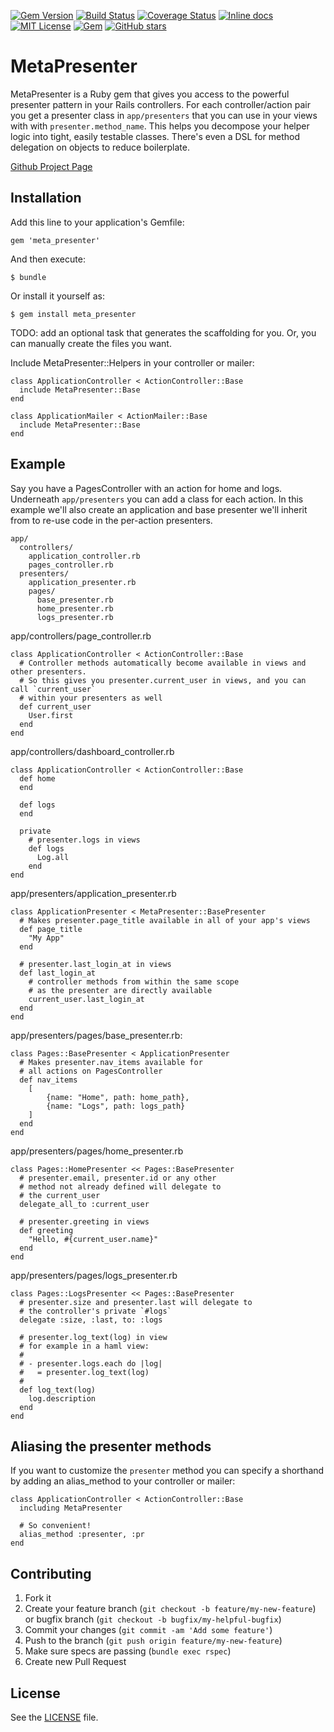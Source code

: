 [![Gem Version](https://badge.fury.io/rb/meta_presenter.svg)](https://badge.fury.io/rb/meta_presenter) [![Build Status](https://travis-ci.org/szTheory/meta_presenter.svg?branch=master)](https://travis-ci.org/szTheory/meta_presenter) [![Coverage Status](https://coveralls.io/repos/github/szTheory/meta_presenter/badge.svg?branch=master)](https://coveralls.io/github/szTheory/meta_presenter?branch=master) [![Inline docs](http://inch-ci.org/github/szTheory/meta_presenter.svg?branch=master)](http://inch-ci.org/github/szTheory/meta_presenter) [![MIT License](https://img.shields.io/github/license/mashape/apistatus.svg)](https://github.com/szTheory/meta_presenter/blob/master/LICENSE.txt) [![Gem](https://img.shields.io/gem/dt/meta_presenter.svg)](https://rubygems.org/gems/meta_presenter) [![GitHub stars](https://img.shields.io/github/stars/szTheory/meta_presenter.svg?label=Stars&style=social)](https://github.com/szTheory/meta_presenter)

# MetaPresenter

MetaPresenter is a Ruby gem that gives you access to the powerful presenter pattern in your Rails controllers. For each controller/action pair you get a presenter class in `app/presenters` that you can use in your views with with `presenter.method_name`. This helps you decompose your helper logic into tight, easily testable classes. There's even a DSL for method delegation on objects to reduce boilerplate.

[Github Project Page](https://github.com/szTheory/meta_presenter)

## Installation

Add this line to your application's Gemfile:

    gem 'meta_presenter'

And then execute:

    $ bundle

Or install it yourself as:

    $ gem install meta_presenter

TODO: add an optional task that generates the scaffolding for you. Or, you can manually create the files you want.

Include MetaPresenter::Helpers in your controller or mailer:

    class ApplicationController < ActionController::Base
      include MetaPresenter::Base
    end

    class ApplicationMailer < ActionMailer::Base
      include MetaPresenter::Base
    end

## Example

Say you have a PagesController with an action for home and logs. Underneath `app/presenters` you can add a class for each action. In this example we'll also create an application and base presenter we'll inherit from to re-use code in the per-action presenters.

    app/
      controllers/
        application_controller.rb
        pages_controller.rb
      presenters/
        application_presenter.rb
        pages/
          base_presenter.rb
          home_presenter.rb
          logs_presenter.rb

app/controllers/page_controller.rb

    class ApplicationController < ActionController::Base
      # Controller methods automatically become available in views and other presenters.
      # So this gives you presenter.current_user in views, and you can call `current_user`
      # within your presenters as well
      def current_user
        User.first
      end
    end

app/controllers/dashboard_controller.rb

    class ApplicationController < ActionController::Base
      def home
      end

      def logs
      end

      private
        # presenter.logs in views
        def logs
          Log.all
        end
    end

app/presenters/application_presenter.rb

    class ApplicationPresenter < MetaPresenter::BasePresenter
      # Makes presenter.page_title available in all of your app's views
      def page_title
        "My App"
      end

      # presenter.last_login_at in views
      def last_login_at
        # controller methods from within the same scope
        # as the presenter are directly available
        current_user.last_login_at
      end
    end

app/presenters/pages/base_presenter.rb:

    class Pages::BasePresenter < ApplicationPresenter
      # Makes presenter.nav_items available for
      # all actions on PagesController
      def nav_items
        [
            {name: "Home", path: home_path},
            {name: "Logs", path: logs_path}
        ]
      end
    end

app/presenters/pages/home_presenter.rb

    class Pages::HomePresenter << Pages::BasePresenter
      # presenter.email, presenter.id or any other
      # method not already defined will delegate to
      # the current_user
      delegate_all_to :current_user

      # presenter.greeting in views
      def greeting
        "Hello, #{current_user.name}"
      end
    end

app/presenters/pages/logs_presenter.rb

    class Pages::LogsPresenter << Pages::BasePresenter
      # presenter.size and presenter.last will delegate to 
      # the controller's private `#logs`
      delegate :size, :last, to: :logs

      # presenter.log_text(log) in view
      # for example in a haml view:
      # 
      # - presenter.logs.each do |log|
      #   = presenter.log_text(log)
      #
      def log_text(log)
        log.description
      end
    end

## Aliasing the presenter methods

If you want to customize the `presenter` method you can specify a shorthand by adding an alias_method to your controller or mailer:

    class ApplicationController < ActionController::Base
      including MetaPresenter

      # So convenient!
      alias_method :presenter, :pr
    end

## Contributing

1. Fork it
2. Create your feature branch (`git checkout -b feature/my-new-feature`) or bugfix branch (`git checkout -b bugfix/my-helpful-bugfix`) 
3. Commit your changes (`git commit -am 'Add some feature'`)
4. Push to the branch (`git push origin feature/my-new-feature`)
5. Make sure specs are passing (`bundle exec rspec`)
6. Create new Pull Request

## License

See the [LICENSE](https://github.com/szTheory/meta_presenter/blob/master/LICENSE.txt) file.